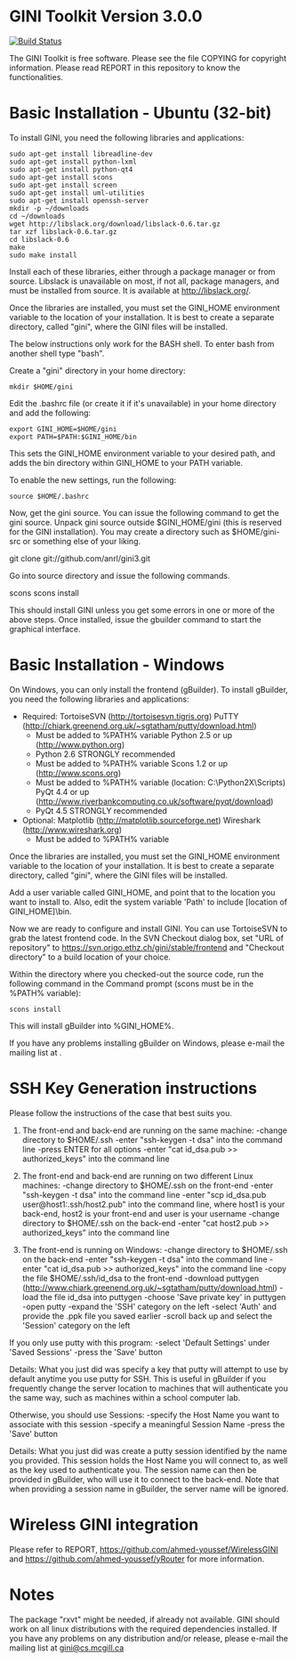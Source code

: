 # GINI Toolkit Version 3.0.0

[![Build Status](https://travis-ci.org/michaelkourlas/gini-sdn.svg?branch=master)](https://travis-ci.org/michaelkourlas/gini-sdn)

The GINI Toolkit is free software. Please see the file COPYING for copyright information.
Please read REPORT in this repository to know the functionalities.

Basic Installation - Ubuntu (32-bit)
==========================

To install GINI, you need the following libraries and applications:

	sudo apt-get install libreadline-dev
	sudo apt-get install python-lxml
	sudo apt-get install python-qt4
	sudo apt-get install scons
	sudo apt-get install screen
	sudo apt-get install uml-utilities
	sudo apt-get install openssh-server
	mkdir -p ~/downloads
	cd ~/downloads
	wget http://libslack.org/download/libslack-0.6.tar.gz
	tar xzf libslack-0.6.tar.gz
	cd libslack-0.6
	make
	sudo make install

Install each of these libraries, either through a package manager or
from source.  Libslack is unavailable on most, if not all, package 
managers, and must be installed from source.  It is available
at http://libslack.org/.

Once the libraries are installed, you must set the GINI_HOME environment 
variable to the location of your installation.  It is best to create
a separate directory, called "gini", where the GINI files will be installed.

The below instructions only work for the BASH shell.  To enter bash from 
another shell type "bash".

Create a "gini" directory in your home directory:

    mkdir $HOME/gini

Edit the .bashrc file (or create it if it's unavailable) in your home 
directory and add the following:

    export GINI_HOME=$HOME/gini
    export PATH=$PATH:$GINI_HOME/bin

This sets the GINI_HOME environment variable to your desired path, and
adds the bin directory within GINI_HOME to your PATH variable.

To enable the new settings, run the following:

    source $HOME/.bashrc

Now, get the gini source. You can issue the following command to get the gini source. Unpack gini source outside $GINI_HOME/gini (this is reserved for the GINI installation). You may create a directory such as $HOME/gini-src or something else of your liking.

  git clone git://github.com/anrl/gini3.git

Go into source directory and issue the following commands.

  scons 
  scons install

This should install GINI unless you get some errors in one or more of the above steps.
Once installed, issue the gbuilder command to start the graphical interface. 

Basic Installation - Windows
============================

On Windows, you can only install the frontend (gBuilder).
To install gBuilder, you need the following libraries and applications:

  * Required:
    TortoiseSVN (http://tortoisesvn.tigris.org)
    PuTTY (http://chiark.greenend.org.uk/~sgtatham/putty/download.html)
    - Must be added to %PATH% variable
    Python 2.5 or up (http://www.python.org)
    - Python 2.6 STRONGLY recommended
    - Must be added to %PATH% variable
    Scons 1.2 or up (http://www.scons.org)
    - Must be added to %PATH% variable (location: C:\Python2X\Scripts)
    PyQt 4.4 or up (http://www.riverbankcomputing.co.uk/software/pyqt/download)
    - PyQt 4.5 STRONGLY recommended
  * Optional:
    Matplotlib (http://matplotlib.sourceforge.net)
    Wireshark (http://www.wireshark.org)
    - Must be added to %PATH% variable

Once the libraries are installed, you must set the GINI_HOME environment 
variable to the location of your installation.  It is best to create
a separate directory, called "gini", where the GINI files will be installed.

Add a user variable called GINI_HOME, and point that to the location you want
to install to.  Also, edit the system variable 'Path' to include 
[location of GINI_HOME]\bin.

Now we are ready to configure and install GINI.  You can use TortoiseSVN
to grab the latest frontend code.  In the SVN Checkout dialog box, set
"URL of repository" to https://svn.origo.ethz.ch/gini/stable/frontend and
"Checkout directory" to a build location of your choice.

Within the directory where you checked-out the source code, run the 
following command in the Command prompt (scons must be in the %PATH% variable):

    scons install

This will install gBuilder into %GINI_HOME%.

If you have any problems installing gBuilder on Windows, please e-mail 
the mailing list at <gini at cs dot mcgill dot ca>.

SSH Key Generation instructions
===============================

Please follow the instructions of the case that best suits you.

1) The front-end and back-end are running on the same machine:
    -change directory to $HOME/.ssh
    -enter "ssh-keygen -t dsa" into the command line
    -press ENTER for all options
    -enter "cat id_dsa.pub >> authorized_keys" into the command line
    
2) The front-end and back-end are running on two different Linux machines:
    -change directory to $HOME/.ssh on the front-end
    -enter "ssh-keygen -t dsa" into the command line
    -enter "scp id_dsa.pub user@host1:.ssh/host2.pub" into the command line, where host1 is your back-end, host2 is your front-end and user is your username
    -change directory to $HOME/.ssh on the back-end
    -enter "cat host2.pub >> authorized_keys" into the command line
    
3) The front-end is running on Windows:
    -change directory to $HOME/.ssh on the back-end
    -enter "ssh-keygen -t dsa" into the command line
    -enter "cat id_dsa.pub >> authorized_keys" into the command line
    -copy the file $HOME/.ssh/id_dsa to the front-end
    -download puttygen (http://www.chiark.greenend.org.uk/~sgtatham/putty/download.html)
    -load the file id_dsa into puttygen
    -choose 'Save private key' in puttygen
    -open putty
    -expand the 'SSH' category on the left
    -select 'Auth' and provide the .ppk file you saved earlier
    -scroll back up and select the 'Session' category on the left
    
If you only use putty with this program:
    -select 'Default Settings' under 'Saved Sessions'
    -press the 'Save' button
        
Details: What you just did was specify a key that putty will attempt to use by default anytime you use putty for SSH.  This is useful in gBuilder if you frequently change the server location to machines that will authenticate you the same way, such as machines within a school computer lab.
        
Otherwise, you should use Sessions:
-specify the Host Name you want to associate with this session
-specify a meaningful Session Name
-press the 'Save' button
        
Details: What you just did was create a putty session identified by the name you provided.  This session holds the Host Name you will connect to, as well as the key used to authenticate you.  The session name can then be provided in gBuilder, who will use it to connect to the back-end.  Note that when providing a session name in gBuilder, the server name will be ignored.

Wireless GINI integration
=====
Please refer to REPORT, https://github.com/ahmed-youssef/WirelessGINI and https://github.com/ahmed-youssef/yRouter for more information.

Notes
=====
The package "rxvt" might be needed, if already not available.
GINI should work on all linux distributions with the required dependencies 
installed.  If you have any problems on any distribution and/or 
release, please e-mail the mailing list at gini@cs.mcgill.ca
